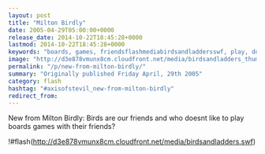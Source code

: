 ```yaml
---
layout: post
title: "Milton Birdly"
date: 2005-04-29T05:00:00+0000
release_date: 2014-10-22T18:45:28+0000
lastmod: 2014-10-22T18:45:28+0000
keywords: "boards, games, friendsflashmediabirdsandladdersswf, play, doesnt"
image: "http://d3e878vmunx8cm.cloudfront.net/media/birdsandladders_thumb.png"
permalink: "/p/new-from-milton-birdly/"
summary: "Originally published Friday April, 29th 2005"
category: flash
hashtag: "#axisofstevil_new-from-milton-birdly"
redirect_from:
---
```


New from Milton Birdly: Birds are our friends and who doesnt like to play boards games with their friends?

!#flash(http://d3e878vmunx8cm.cloudfront.net/media/birdsandladders.swf)
